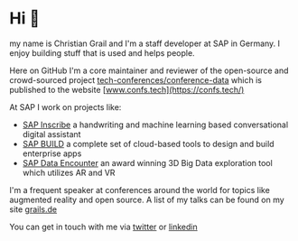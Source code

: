 # Hi 👋

my name is Christian Grail and I'm a staff developer at SAP in Germany. I enjoy building stuff that is used and helps people.

Here on GitHub I'm a core maintainer and reviewer of the open-source and crowd-sourced project [tech-conferences/conference-data](https://github.com/tech-conferences/conference-data) which is published to the website [www.confs.tech](https://confs.tech/)

At SAP I work on projects like:
- [SAP Inscribe](https://www.youtube.com/watch?v=kICnfrqOizw) a handwriting and machine learning based conversational digital assistant
- [SAP BUILD](https://vimeo.com/182832619) a complete set of cloud-based tools to design and build enterprise apps
- [SAP Data Encounter](https://sapvideoa35699dc5.hana.ondemand.com/?entry_id=0_mdjdr8rn) an award winning 3D Big Data exploration tool which utilizes AR and VR
  
I'm a frequent speaker at conferences around the world for topics like augmented reality and open source. A list of my talks can be found on my site [grails.de](https://grails.de/about)

You can get in touch with me via [twitter](https://twitter.com/cgrail) or [linkedin](https://www.linkedin.com/in/cgrail/)
